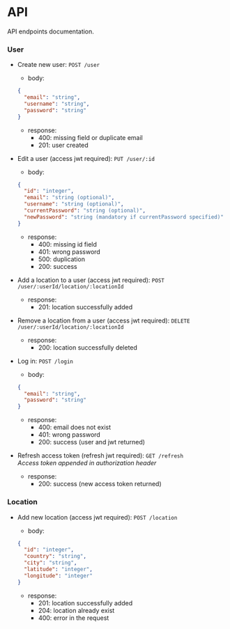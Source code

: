# API

API endpoints documentation.

### User

- Create new user: `POST /user`  
  * body:

  ```json
  {
    "email": "string",
    "username": "string",
    "password": "string"
  }
  ```
  * response:
    * 400: missing field or duplicate email
    * 201: user created

- Edit a user (access jwt required): `PUT /user/:id`  
  * body:

  ```json
  {
    "id": "integer",
    "email": "string (optional)",
    "username": "string (optional)",
    "currentPassword": "string (optional)",
    "newPassword": "string (mandatory if currentPassword specified)"
  }
  ```
  * response:
    * 400: missing id field
    * 401: wrong password
    * 500: duplication
    * 200: success

- Add a location to a user (access jwt required): `POST /user/:userId/location/:locationId`  
  * response:
    * 201: location successfully added

- Remove a location from a user (access jwt required): `DELETE /user/:userId/location/:locationId`
  * response:
    * 200: location successfully deleted

- Log in: `POST /login`  
  * body:

  ```json
  {
    "email": "string",
    "password": "string"
  }
  ```

  * response:
    * 400: email does not exist
    * 401: wrong password
    * 200: success (user and jwt returned)

- Refresh access token (refresh jwt required): `GET /refresh`  
  _Access token appended in authorization header_

  * response:
    * 200: success (new access token returned)

### Location

- Add new location (access jwt required): `POST /location`  
  * body:

  ```json
  {
    "id": "integer",
    "country": "string",
    "city": "string",
    "latitude": "integer",
    "longitude": "integer"
  }
  ```
  * response:
    * 201: location successfully added
    * 204: location already exist
    * 400: error in the request